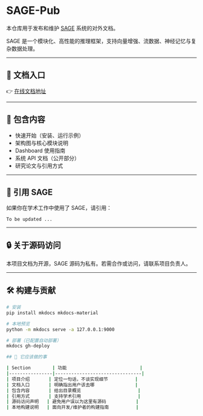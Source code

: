 # SAGE-Pub

本仓库用于发布和维护 [SAGE](https://github.com/intellistream/SAGE) 系统的对外文档。

SAGE 是一个模块化、高性能的推理框架，支持向量增强、流数据、神经记忆与复杂数据处理。

---

## 📘 文档入口

👉 [在线文档地址](https://intellistream.github.io/SAGE-Pub/)

---

## 🧠 包含内容

- 快速开始（安装、运行示例）
- 架构图与核心模块说明
- Dashboard 使用指南
- 系统 API 文档（公开部分）
- 研究论文与引用方式

---

## 🧾 引用 SAGE

如果你在学术工作中使用了 SAGE，请引用：

```
To be updated ...
```


---

## 🔒 关于源码访问

本项目文档为开源，SAGE 源码为私有。若需合作或访问，请联系项目负责人。

---

## 🛠️ 构建与贡献

```bash
# 安装
pip install mkdocs mkdocs-material

# 本地预览
python -m mkdocs serve -a 127.0.0.1:9000

# 部署（已配置自动部署）
mkdocs gh-deploy

## 🎯 它应该做的事

| Section        | 功能                           |
|----------------|--------------------------------|
| 项目介绍       | 定位一句话，不谈实现细节          |
| 文档入口       | 明确指出用户该去哪               |
| 包含内容       | 给出目录概览                     |
| 引用方式       | 支持学术引用                     |
| 源码访问声明   | 避免用户误以为这里有源码           |
| 本地构建说明   | 面向开发/维护者的构建指南          |